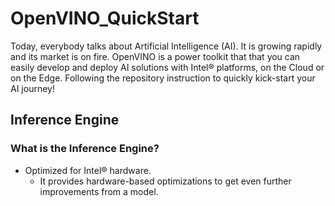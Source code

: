 # OpenVINO_QuickStart
Today, everybody talks about Artificial Intelligence (AI). It is growing rapidly and its market is on fire.  OpenVINO is a power toolkit that that you can easily develop and deploy AI solutions with Intel® platforms, on the Cloud or on the Edge.  Following the repository instruction to quickly kick-start your AI journey!

## Inference Engine

### What is the Inference Engine?

- Optimized for Intel® hardware.
  - It provides hardware-based optimizations to get even further improvements from a model.
